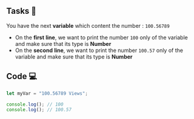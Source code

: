 ## Tasks 🎯

You have the next **variable** which content the number :  `100.56789`

- On the **first** **line**, we want to print the number `100` only of the variable and make sure that its type is **Number**
- On the **second** **line**, we want to print the number `100.57` only of the variable and make sure that its type is **Number**

## Code 💻

```js
let myVar = "100.56789 Views";

console.log(); // 100
console.log(); // 100.57
```

